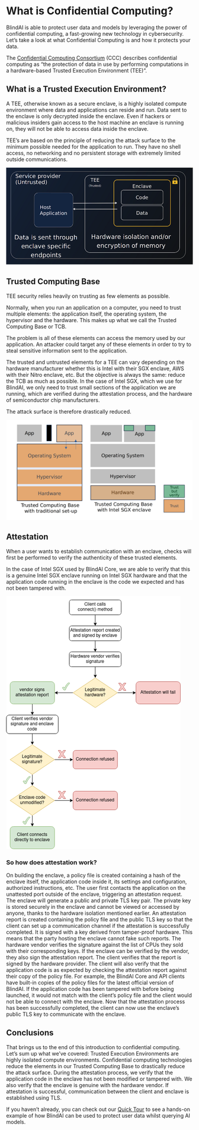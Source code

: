 # What is Confidential Computing?

BlindAI is able to protect user data and models by leveraging the power of confidential computing, a fast-growing new technology in cybersecurity. Let’s take a look at what Confidential Computing is and how it protects your data.

The [Confidential Computing Consortium](https://confidentialcomputing.io/) (CCC) describes confidential computing as “the protection of data in use by performing computations in a hardware-based Trusted Execution Environment (TEE)”.

## What is a Trusted Execution Environment?

A TEE, otherwise known as a secure enclave, is a highly isolated compute environment where data and applications can reside and run. Data sent to the enclave is only decrypted inside the enclave. Even if hackers or malicious insiders gain access to the host machine an enclave is running on, they will not be able to access data inside the enclave.

TEE’s are based on the principle of reducing the attack surface to the minimum possible needed for the application to run. They have no shell access, no networking and no persistent storage with extremely limited outside communications.

![Trusted Execution Environment](../../assets/TEE.png)

## Trusted Computing Base

TEE security relies heavily on trusting as few elements as possible.

Normally, when you run an application on a computer, you need to trust multiple elements: the application itself, the operating system, the hypervisor and the hardware. This makes up what we call the Trusted Computing Base or TCB.

The problem is all of these elements can access the memory used by our application. An attacker could target any of these elements in order to try to steal sensitive information sent to the application.

The trusted and untrusted elements for a TEE can vary depending on the hardware manufacturer whether this is Intel with their SGX enclave, AWS with their Nitro enclave, etc. But the objective is always the same: reduce the TCB as much as possible. In the case of Intel SGX, which we use for BlindAI, we only need to trust small sections of the application we are running, which are verified during the attestation process, and the hardware of semiconductor chip manufacturers.

The attack surface is therefore drastically reduced.

![Trusted Computing Base](../../assets/TCB.png)

## Attestation
When a user wants to establish communication with an enclave, checks will first be performed to verify the authenticity of these trusted elements.

In the case of Intel SGX used by BlindAI Core, we are able to verify that this is a genuine Intel SGX enclave running on Intel SGX hardware and that the application code running in the enclave is the code we expected and has not been tampered with. 

![Attestation](../../assets/attestation.png)

### So how does attestation work?

On building the enclave, a policy file is created containing a hash of the enclave itself, the application code inside it, its settings and configuration, authorized instructions, etc.
The user first contacts the application on the unattested port outside of the enclave, triggering an attestation request.
The enclave will generate a public and private TLS key pair. The private key is stored securely in the enclave and cannot be viewed or accessed by anyone, thanks to the hardware isolation mentioned earlier.
An attestation report is created containing the policy file and the public TLS key so that the client can set up a communication channel if the attestation is successfully completed. It is signed with a key derived from tamper-proof hardware. This means that the party hosting the enclave cannot fake such reports.
The hardware vendor verifies the signature against the list of CPUs they sold with their corresponding keys. If the enclave can be verified by the vendor, they also sign the attestation report.
The client verifies that the report is signed by the hardware provider. 
The client will also verify that the application code is as expected by checking the attestation report against their copy of the policy file. For example, the BlindAI Core and API clients have built-in copies of the policy files for the latest official version of BlindAI. If the application code has been tampered with before being launched, it would not match with the client’s policy file and the client would not be able to connect with the enclave.
Now that the attestation process has been successfully completed, the client can now use the enclave’s public TLS key to communicate with the enclave.

## Conclusions
That brings us to the end of this introduction to confidential computing. Let’s sum up what we’ve covered:
Trusted Execution Environments are highly isolated compute environments.
Confidential computing technologies reduce the elements in our Trusted Computing Base to drastically reduce the attack surface.
During the attestation process, we verify that the application code in the enclave has not been modified or tampered with.
We also verify that the enclave is genuine with the hardware vendor.
If attestation is successful, communication between the client and enclave is established using TLS.

If you haven’t already, you can check out our [Quick Tour](https://github.com/mithril-security/blindai/blob/main/docs/docs/getting-started/quick-tour.md) to see a hands-on example of how BlindAI can be used to protect user data whilst querying AI models.
